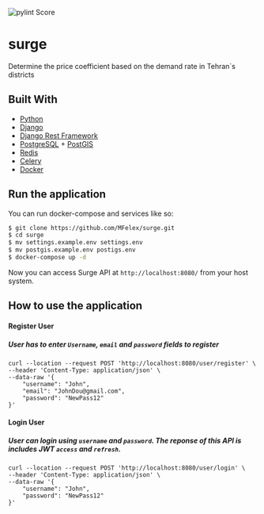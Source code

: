 ![pylint Score](https://mperlet.github.io/pybadge/badges/9.svg)
# surge
Determine the price coefficient based on the demand rate in Tehran`s districts

## Built With
- [Python](https://www.python.org)
- [Django](https://www.djangoproject.com)
- [Django Rest Framework ](https://www.django-rest-framework.org)
- [PostgreSQL](https://www.postgresql.org) + [PostGIS](https://postgis.net)
- [Redis](https://redis.io)
- [Celery](https://docs.celeryproject.org/en/stable/)
- [Docker](https://www.docker.com)

## Run the application
You can run docker-compose and services like so:
```sh
$ git clone https://github.com/MFelex/surge.git
$ cd surge
$ mv settings.example.env settings.env
$ mv postgis.example.env postigs.env
$ docker-compose up -d
```
Now you can access Surge API at ```http://localhost:8080/``` from your host system.

## How to use the application
#### Register User
##### User has to enter ```Username```, ```email``` and ```password``` fields to register
```console
curl --location --request POST 'http://localhost:8080/user/register' \
--header 'Content-Type: application/json' \
--data-raw '{
    "username": "John",
    "email": "JohnDou@gmail.com",
    "password": "NewPass12"
}'
```

#### Login User
##### User can login using ```username``` and ```password```. The reponse of this API is includes JWT ```access``` and ```refresh```.
```console
curl --location --request POST 'http://localhost:8080/user/login' \
--header 'Content-Type: application/json' \
--data-raw '{
    "username": "John",
    "password": "NewPass12"
}'
```
